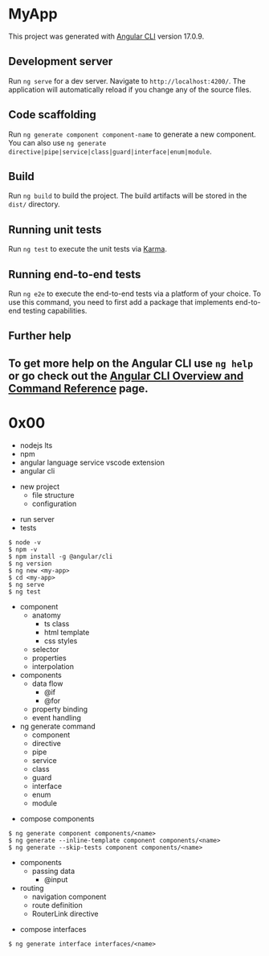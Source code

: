 # MyApp
This project was generated with [Angular CLI](https://github.com/angular/angular-cli) version 17.0.9.
## Development server
Run `ng serve` for a dev server. Navigate to `http://localhost:4200/`. The application will automatically reload if you change any of the source files.
## Code scaffolding
Run `ng generate component component-name` to generate a new component. You can also use `ng generate directive|pipe|service|class|guard|interface|enum|module`.
## Build
Run `ng build` to build the project. The build artifacts will be stored in the `dist/` directory.
## Running unit tests
Run `ng test` to execute the unit tests via [Karma](https://karma-runner.github.io).
## Running end-to-end tests
Run `ng e2e` to execute the end-to-end tests via a platform of your choice. To use this command, you need to first add a package that implements end-to-end testing capabilities.
## Further help
To get more help on the Angular CLI use `ng help` or go check out the [Angular CLI Overview and Command Reference](https://angular.io/cli) page.
---
# 0x00
- nodejs lts
- npm
- angular language service vscode extension
- angular cli
* new project
  - file structure
  - configuration
- run server
- tests
```
$ node -v
$ npm -v
$ npm install -g @angular/cli
$ ng version
$ ng new <my-app>
$ cd <my-app>
$ ng serve
$ ng test
```
* component
  * anatomy
    - ts class
    - html template
    - css styles
  - selector
  - properties
  - interpolation
* components
  * data flow
    - @if
    - @for
  - property binding
  - event handling
* ng generate command
  - component
  - directive
  - pipe
  - service
  - class
  - guard
  - interface
  - enum
  - module
- compose components
```
$ ng generate component components/<name>
$ ng generate --inline-template component components/<name>
$ ng generate --skip-tests component components/<name>
```
* components
  * passing data
    - @input
* routing
  - navigation component
  - route definition
  - RouterLink directive
- compose interfaces
```
$ ng generate interface interfaces/<name>
```
